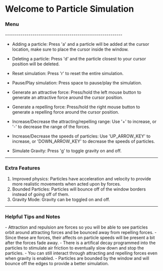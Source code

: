 <h1>Welcome to Particle Simulation</h1>


<h3>Menu</h3>
------------------------------------------------------------

- Adding a particle:
Press 'a' and a particle will be added at the cursor location, make sure to place the cursor inside the window.

- Deleting a particle:
Press 'd' and the particle closest to your cursor position will be deleted.

- Reset simulation:
Press 'r' to reset the entire simulation.

- Pause/Play simulation:
Press space to pause/play the simulation.

- Generate an attractive force:
Press/hold the left mouse button to generate an attractive force around the cursor position.

- Generate a repelling force:
Press/hold the right mouse button to generate a repelling force around the cursor position.

- Increase/Decrease the attracting/repelling range:
Use '+' to increase, or '-' to decrease the range of the forces.

- Increase/Decrease the speeds of particles:
Use 'UP_ARROW_KEY' to increase, or 'DOWN_ARROW_KEY' to decrease the speeds of particles.

- Simulate Gravity:
Press 'g' to toggle gravity on and off.


------------------------------------------------------------

<h3>Extra Features</h3>

1. Improved physics: Particles have acceleration and velocity to provide more realistic movements when acted upon by forces.
2. Bounded Particles: Particles will bounce off of the window borders instead of going off of them.
3. Gravity Mode: Gravity can be toggled on and off.

------------------------------------------------------------

<h3>Helpful Tips and Notes</h3>
- Attraction and repulsion are forces so you will be able to see particles orbit around attracting forces and be bounced away from repelling forces.
- Since these are forces, their affects on particle speeds will be present a bit after the forces fade away.
- There is a artifical decay programmed into the particles to stimulate air friction to eventually slow down and stop the particles.
- You can still interact through attracting and repelling forces even when gravity is enabled.
- Particles are bounded by the window and will bounce off the edges to provide a better simulation.
